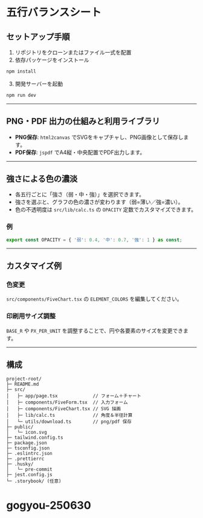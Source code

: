 # 五行バランスシート

## セットアップ手順

1. リポジトリをクローンまたはファイル一式を配置
2. 依存パッケージをインストール

```bash
npm install
```

3. 開発サーバーを起動

```bash
npm run dev
```

---

## PNG・PDF 出力の仕組みと利用ライブラリ

- **PNG保存**: `html2canvas` でSVGをキャプチャし、PNG画像として保存します。
- **PDF保存**: `jspdf` でA4縦・中央配置でPDF出力します。

---

## 強さによる色の濃淡

- 各五行ごとに「強さ（弱・中・強）」を選択できます。
- 強さを選ぶと、グラフの色の濃さが変わります（弱=薄い／強=濃い）。
- 色の不透明度は `src/lib/calc.ts` の `OPACITY` 定数でカスタマイズできます。

### 例
```ts
export const OPACITY = { '弱': 0.4, '中': 0.7, '強': 1 } as const;
```

---

## カスタマイズ例

### 色変更
`src/components/FiveChart.tsx` の `ELEMENT_COLORS` を編集してください。

### 印刷用サイズ調整
`BASE_R` や `PX_PER_UNIT` を調整することで、円や各要素のサイズを変更できます。

---

## 構成

```
project-root/
├─ README.md
├─ src/
│   ├─ app/page.tsx             // フォーム＋チャート
│   ├─ components/FiveForm.tsx  // 入力フォーム
│   ├─ components/FiveChart.tsx // SVG 描画
│   ├─ lib/calc.ts              // 角度＆半径計算
│   └─ utils/download.ts        // png/pdf 保存
├─ public/
│   └─ icon.svg
├─ tailwind.config.ts
├─ package.json
├─ tsconfig.json
├─ .eslintrc.json
├─ .prettierrc
├─ .husky/
│   └─ pre-commit
├─ jest.config.js
└─ .storybook/ (任意)
```
# gogyou-250630

